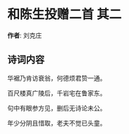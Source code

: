 # 和陈生投赠二首  其二

**作者**: 刘克庄

## 诗词内容

华裾乃肯访衰翁，何德烦君贽一通。

百尺楼真广陵后，千岩宅在鲁家东。

句中有眼参方见，删后无诗论未公。

年少分阴且惜取，老夫不觉已头童。

